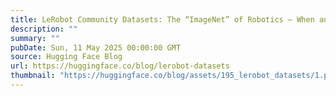 ```yaml
---
title: LeRobot Community Datasets: The “ImageNet” of Robotics — When and How?
description: ""
summary: ""
pubDate: Sun, 11 May 2025 00:00:00 GMT
source: Hugging Face Blog
url: https://huggingface.co/blog/lerobot-datasets
thumbnail: "https://huggingface.co/blog/assets/195_lerobot_datasets/1.png"
---
```


